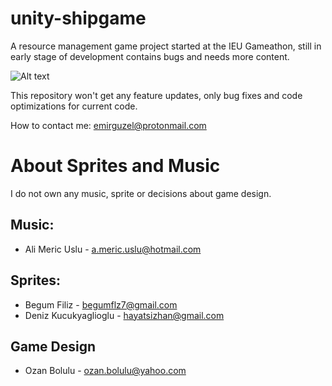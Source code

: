 # unity-shipgame
A resource management game project started at the IEU Gameathon, still in early stage of development contains bugs and needs more content.

![Alt text](https://raw.githubusercontent.com/sixtrx/unity-shipgame/master/Screenshots/1.png)

This repository won't get any feature updates, only bug fixes and code optimizations for current code.

How to contact me: emirguzel@protonmail.com

# About Sprites and Music
I do not own any music, sprite or decisions about game design.

## Music:
- Ali Meric Uslu - a.meric.uslu@hotmail.com

## Sprites:
- Begum Filiz - begumflz7@gmail.com
- Deniz Kucukyaglioglu - hayatsizhan@gmail.com
## Game Design
- Ozan Bolulu - ozan.bolulu@yahoo.com
